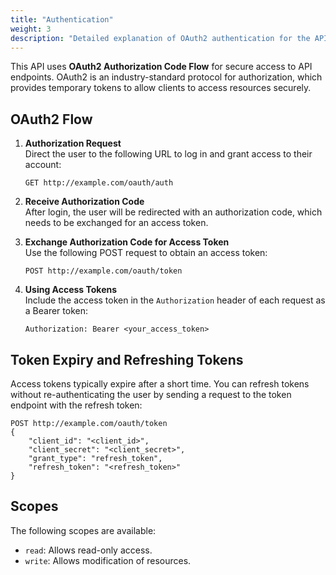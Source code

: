 ```yaml
---
title: "Authentication"
weight: 3
description: "Detailed explanation of OAuth2 authentication for the API."
---
```


This API uses **OAuth2 Authorization Code Flow** for secure access to API endpoints. OAuth2 is an industry-standard protocol for authorization, which provides temporary tokens to allow clients to access resources securely.

## OAuth2 Flow

1. **Authorization Request**  
   Direct the user to the following URL to log in and grant access to their account:
   ```plaintext
   GET http://example.com/oauth/auth
   ```

2. **Receive Authorization Code**  
   After login, the user will be redirected with an authorization code, which needs to be exchanged for an access token.

3. **Exchange Authorization Code for Access Token**  
   Use the following POST request to obtain an access token:
   ```plaintext
   POST http://example.com/oauth/token
   ```

4. **Using Access Tokens**  
   Include the access token in the `Authorization` header of each request as a Bearer token:
   ```plaintext
   Authorization: Bearer <your_access_token>
   ```

## Token Expiry and Refreshing Tokens

Access tokens typically expire after a short time. You can refresh tokens without re-authenticating the user by sending a request to the token endpoint with the refresh token:
```plaintext
POST http://example.com/oauth/token
{
    "client_id": "<client_id>",
    "client_secret": "<client_secret>",
    "grant_type": "refresh_token",
    "refresh_token": "<refresh_token>"
}
```

## Scopes

The following scopes are available:
- `read`: Allows read-only access.
- `write`: Allows modification of resources.
